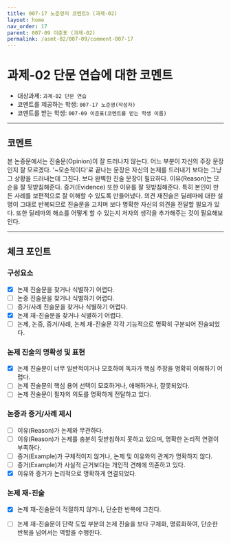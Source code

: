```yaml
---
title: 007-17 노준영의 코멘트b (과제-02) 
layout: home
nav_order: 17
parent: 007-09 이준표 (과제-02)
permalink: /asmt-02/007-09/comment-007-17
---
```


# 과제-02 단문 연습에 대한 코멘트

- 대상과제: `과제-02 단문 연습`
- 코멘트를 제공하는 학생: `007-17 노준영(작성자)` 
- 코멘트를 받는 학생: `007-09 이준표(코멘트를 받는 학생 이름)` 

---

## 코멘트

본 논증문에서는 진술문(Opinion)이 잘 드러나지 않는다. 어느 부분이 자신의 주장 문장인지 잘 모르겠다. '~모순적이다'로 끝나는 문장은 자신의 논제를 드러내기 보다는 그냥 그 상황을 드러내는데 그친다. 보다 완벽한 진술 문장이 필요하다. 이유(Reason)는 모순을 잘 뒷받침해준다. 증거(Evidence) 또한 이유를 잘 뒷받침해준다. 특히 본인이 만든 사례를 보편적으로 잘 이해할 수 있도록 만들어냈다. 의견 재진술은 딜레마에 대한 설명이 그대로 반복되므로 진술문을 고치며 보다 명확한 자신의 의견을 전달할 필요가 있다. 또한 딜레마의 해소를 어떻게 할 수 있는지 저자의 생각을 추가해주는 것이 필요해보인다.

---

## 체크 포인트

### **구성요소**
- [x] 논제 진술문을 찾거나 식별하기 어렵다.
- [ ] 논증 진술문을 찾거나 식별하기 어렵다.
- [ ] 증거/사례 진술문을 찾거나 식별하기 어렵다.
- [x] 논제 재-진술문을 찾거나 식별하기 어렵다.
- [ ] 논제, 논증, 증거/사례, 논제 재-진술문 각각 기능적으로 명확히 구분되어 진술되었다.

### **논제 진술의 명확성 및 표현**  
- [x] 논제 진술문이 너무 일반적이거나 모호하여 독자가 핵심 주장을 명확히 이해하기 어렵다.  
- [ ] 논제 진술문의 핵심 용어 선택이 모호하거나, 애매하거나, 잘못되었다.  
- [ ] 논제 진술문이 필자의 의도를 명확하게 전달하고 있다.  

### **논증과 증거/사례 제시**  
- [ ] 이유(Reason)가 논제와 무관하다.
- [ ] 이유(Reason)가 논제를 충분히 뒷받침하지 못하고 있으며, 명확한 논리적 연결이 부족하다.  
- [ ] 증거(Example)가 구체적이지 않거나, 논제 및 이유와의 관계가 명확하지 않다. 
- [ ] 증거(Example)가 사실적 근거보다는 개인적 견해에 의존하고 있다.  
- [x] 이유와 증거가 논리적으로 명확하게 연결되었다.  

### **논제 재-진술**  
- [x] 논제 재-진술문이 적절하지 않거나, 단순한 반복에 그친다.   
- [ ] 논제 재-진술문이 단락 도입 부분의 논제 진술을 보다 구체화, 명료화하여, 단순한 반복을 넘어서는 역할을 수행한다.  

